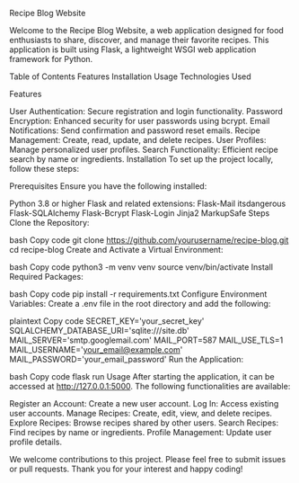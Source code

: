 Recipe Blog Website

Welcome to the Recipe Blog Website, a web application designed for food enthusiasts to share, discover, and manage their favorite recipes. This application is built using Flask, a lightweight WSGI web application framework for Python.

Table of Contents
Features
Installation
Usage
Technologies Used

Features

User Authentication: Secure registration and login functionality.
Password Encryption: Enhanced security for user passwords using bcrypt.
Email Notifications: Send confirmation and password reset emails.
Recipe Management: Create, read, update, and delete recipes.
User Profiles: Manage personalized user profiles.
Search Functionality: Efficient recipe search by name or ingredients.
Installation
To set up the project locally, follow these steps:

Prerequisites
Ensure you have the following installed:

Python 3.8 or higher
Flask and related extensions:
Flask-Mail
itsdangerous
Flask-SQLAlchemy
Flask-Bcrypt
Flask-Login
Jinja2
MarkupSafe
Steps
Clone the Repository:

bash
Copy code
git clone https://github.com/yourusername/recipe-blog.git
cd recipe-blog
Create and Activate a Virtual Environment:

bash
Copy code
python3 -m venv venv
source venv/bin/activate
Install Required Packages:

bash
Copy code
pip install -r requirements.txt
Configure Environment Variables:
Create a .env file in the root directory and add the following:

plaintext
Copy code
SECRET_KEY='your_secret_key'
SQLALCHEMY_DATABASE_URI='sqlite:///site.db'
MAIL_SERVER='smtp.googlemail.com'
MAIL_PORT=587
MAIL_USE_TLS=1
MAIL_USERNAME='your_email@example.com'
MAIL_PASSWORD='your_email_password'
Run the Application:

bash
Copy code
flask run
Usage
After starting the application, it can be accessed at http://127.0.0.1:5000. The following functionalities are available:

Register an Account: Create a new user account.
Log In: Access existing user accounts.
Manage Recipes: Create, edit, view, and delete recipes.
Explore Recipes: Browse recipes shared by other users.
Search Recipes: Find recipes by name or ingredients.
Profile Management: Update user profile details.

We welcome contributions to this project. Please feel free to submit issues or pull requests. Thank you for your interest and happy coding!
